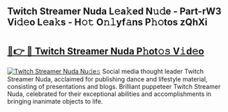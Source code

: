 ## Twitch Streamer Nuda L𝚎a𝚔ed N𝚞𝚍e - Part-rW3 Vi𝚍𝚎o L𝚎a𝚔s - H𝚘𝚝 O𝚗𝚕yf𝚊ns P𝚑𝚘tos zQhXi

# <h2><a href="http://kfap5b.oniu.top/?m=Twitch+Streamer+Nuda">🔗👉 🔴 Twitch Streamer Nuda P𝚑ot𝚘𝚜 V𝚒d𝚎o</a></h2>

[![Twitch Streamer Nuda Nu𝚍e𝚜](https://i.imgur.com/0qMVB7G.gif)](http://kfap5b.oniu.top/?m=Twitch+Streamer+Nuda)
Social media thought leader Twitch Streamer Nuda, acclaimed for publishing dance and lifestyle material, consisting of presentations and blogs. Brilliant puppeteer Twitch Streamer Nuda, celebrated for their exceptional abilities and accomplishments in bringing inanimate objects to life.  
